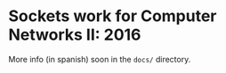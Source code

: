 # Sockets work for Computer Networks II: 2016

More info (in spanish) soon in the `docs/` directory.
